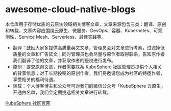 # awesome-cloud-native-blogs

本仓库用于存储优质的云原生领域相关博客文章，文章来源包含三类：翻译、原创和转载，文章内容应围绕云原生、微服务、DevOps、容器、Kubernetes、可观测性、Service Mesh、Serverless、最佳实践等。

+ 翻译：鼓励大家多提供高质量英文文章，管理员会对文章进行考察，过滤掉低质量的文章和广告软文；同时管理员也会尽量与原作者取得联系，告知原作者我们翻译了他的文章，并获取作者的授权进行发布。
+ 原创：提交原创文章，作者需要联系 KubeSphere 社区管理员提供个人相关的背景信息；对于长期投稿的原创作者，我们将邀请您成为社区的特邀作者，享受相关的福利待遇。
+ 转载：个人博客博主和公众号可对我们的微信公众号「KubeSphere 云原生」开通白名单，我们会定期挑选相关文章进行转载。

[KubeSphere 社区官网](https://kubesphere.com.cn)